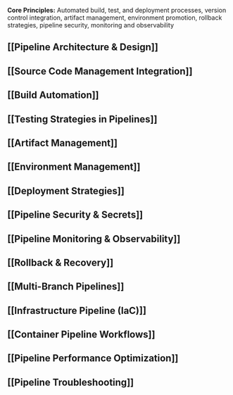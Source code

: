 **Core Principles:** Automated build, test, and deployment processes, version control integration, artifact management, environment promotion, rollback strategies, pipeline security, monitoring and observability

## [[Pipeline Architecture & Design]]
## [[Source Code Management Integration]]
## [[Build Automation]]
## [[Testing Strategies in Pipelines]]
## [[Artifact Management]]
## [[Environment Management]]
## [[Deployment Strategies]]
## [[Pipeline Security & Secrets]]
## [[Pipeline Monitoring & Observability]]
## [[Rollback & Recovery]]
## [[Multi-Branch Pipelines]]
## [[Infrastructure Pipeline (IaC)]]
## [[Container Pipeline Workflows]]
## [[Pipeline Performance Optimization]]
## [[Pipeline Troubleshooting]]